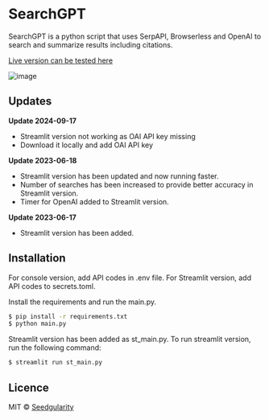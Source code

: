 <h1>SearchGPT</h1>

<p>SearchGPT is a python script that uses SerpAPI, Browserless and OpenAI to search and summarize results including citations.</p>

[Live version can be tested here](https://seedgularity-searchgpt-st-main-xsacfx.streamlit.app/)

![image](https://github.com/seedgularity/SearchGPT/assets/131738679/2f36bb28-9863-41ca-bbad-4835e78135d6)

<h2>Updates</h2>

**Update 2024-09-17**

- Streamlit version not working as OAI API key missing
- Download it locally and add OAI API key

**Update 2023-06-18**

- Streamlit version has been updated and now running faster. 
- Number of searches has been increased to provide better accuracy in Streamlit version.
- Timer for OpenAI added to Streamlit version.

**Update 2023-06-17**

- Streamlit version has been added.

<h2>Installation</h2>

<p>For console version, add API codes in .env file. For Streamlit version, add API codes to secrets.toml.</p>

<p>Install the requirements and run the main.py.</p>

```sh  
$ pip install -r requirements.txt
$ python main.py
```

Streamlit version has been added as st_main.py. To run streamlit version, run the following command:

```sh
$ streamlit run st_main.py
```

<h2>Licence</h2>

MIT © [Seedgularity](https://github.com/seedgularity)
